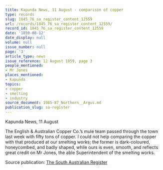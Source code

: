 ```yaml
---
title: Kapunda News, 11 August - comparison of copper
type: records
slug: 1845_76_sa_register_content_12559
url: /records/1845_76_sa_register_content_12559/
record_id: 1845_76_sa_register_content_12559
date: '1859-08-12'
date_display: null
volume: null
issue_number: null
page: '3'
article_type: news
issue_reference: 12 August 1859, page 3
people_mentioned:
- Mr Jones
places_mentioned:
- Kapunda
topics:
- copper
- smelting
- industry
source_document: 1985-87_Northern__Argus.md
publication_slug: sa-register
---
```


Kapunda News, 11 August

The English & Australian Copper Co.’s mule team passed through the town last week with fifty tons of copper.  I could not help comparing the copper with that produced at our smelting works; the former is dark-coloured, honeycombed, and badly shaped, while ours is even, smooth, and reflects great credit on Mr Jones, the able Superintendent of the smelting works.

Source publication: [The South Australian Register](/publications/sa-register/)
